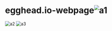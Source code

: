 # egghead.io-webpage![a1](https://user-images.githubusercontent.com/68555108/164734279-ed92c0bd-7e05-47f5-a5ac-9dd8133e13ff.PNG)
![a2](https://user-images.githubusercontent.com/68555108/164734291-a7955f7e-af54-4752-b2a0-a86ac47fb76c.PNG)
![a3](https://user-images.githubusercontent.com/68555108/164734296-e551ebad-4702-4fd9-81b2-c6a8f5c9075d.PNG)
